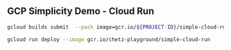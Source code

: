 ## GCP Simplicity Demo - Cloud Run

```bash
gcloud builds submit  --pack image=gcr.io/${PROJECT-ID}/simple-cloud-run
```

```bash
gcloud run deploy --image gcr.io/chetz-playground/simple-cloud-run
```

